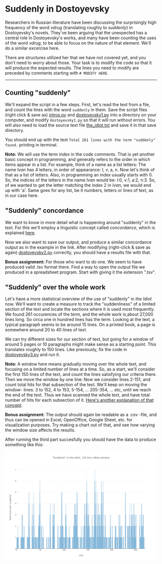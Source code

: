 # Suddenly in Dostoyevsky

Researchers in Russian literature have been discussing the surprisingly high frequency of the word _vdrug_ (translating roughly to _suddenly_) in Dostoyevsky's novels. They've been arguing that the unexpected has a central role in Dostoyevsky's works, and many have been counting the uses of the word _vdrug_, to be able to focus on the nature of that element. We'll do a similar excercise here. 

There are structures utilized her that we have not covered yet, and you don't need to worry about those. Your task is to modify the code so that it will produce the expected results. The lines you need to modify are preceded by comments starting with `# MODIFY HERE`.

---

## Counting "suddenly"

We'll expand the script in a few steps. First, let's read the text from a file, and count the lines with the word `suddenly` in them. Save the script files (right click & save as) [intros.py](https://raw.githubusercontent.com/COMHIS/python-basics/master/2_basic_concepts/intros.py) and [dostoyevsky1.py](https://raw.githubusercontent.com/COMHIS/python-basics/master/2_basic_concepts/dostoyevsky1.py) into a directory on your computer, and modify `dostoyevsky1.py` so that it will run without errors. You will also need to load the source text file [the_idiot.txt](https://raw.githubusercontent.com/COMHIS/python-basics/master/2_basic_concepts/the_idiot.txt) and save it in that save directory.

You should end up with the text `Total 261 lines with the term "suddenly" found.` printing in terminal.

**Note:** We will use the term _index_ in the code comments. That is yet another basic concept in programming, and generally refers to the order in which items appear in a list. For example, think of a name as a list letters: The name _Ivan_ has 4 letters, in order of appearance: I, v, a, n. Now let's think of that as a list of letters. Also, in programming an index usually starts with 0. So, the indices of the letters in the name _Ivan_ would be: I:0, v:1, a:2, n:3. So, of we wanted to get the letter matching the index 2 in _Ivan_, we would end up with 'a'. Same goes for any list, be it numbers, letters or lines of text, as in our case here.

## "Suddenly" concordance

We want to know in more detail what is happening around "suddenly" in the text. For this we'll employ a linguistic concept called _concordance_, which is explained [here](https://ota.ox.ac.uk/documents/searching/handbook.html).

Now we also want to save our output, and produce a similar concordance output as in the example in the link. After modifying (right-click & save as again) [dostoyevsky2.py](https://raw.githubusercontent.com/COMHIS/python-basics/master/2_basic_concepts/dostoyevsky2.py) correctly, you should have a results file with that.

**Bonus assignment:** For those who want to do one. We seem to have produced valid .tsv format there. Find a way to open the output file we produced in a spreadsheet program. Start with giving it the extension ".tsv".

## "Suddenly" over the whole work

Let's have a more statistical overview of the use of "suddenly" in _the Idiot_ now. We'll want to create a measure to track the "suddenliness" of a limited section of the text and locate the sections where it is used most frequently. We found 261 occurences of the term, and the whole work is¸about 27,000 lines long. So circa one in hundred lines has the term. Looking at the text, a typical paragraph seems to be around 15 lines. On a printed book, a page is somewhere around 20 to 40 lines of text. 

We can try different sizes for our section of text, but going for a window of around 5 pages or 10 paragraphs might make sense as a starting point. This translates roughly to 150 lines. Like previously, fix the code in [dostoyevsky3.py](https://raw.githubusercontent.com/COMHIS/python-basics/master/2_basic_concepts/dostoyevsky3.py) and run it. 

**Note:** A window here means gradually moving over the whole text, and focusing on a limited number of lines at a time. So, as a start, we'll consider the first 150 lines of the text, and count the lines satisfying our criteria there. Then we move the window by one line: Now we consider lines 2-151, and count total hits for that subsection of the text. We'll keep on moving the window- lines: 3 to 152, 4 to 153, 5-154, ... 205-354, ... etc, until we reach the end of the text. Thus we have scanned the whole text, and have total number of hits for each subsection of it. [Here's another explanation of that concept](http://www.business-science.io/timeseries-analysis/2017/07/23/tidy-timeseries-analysis-pt-2.html#rolling-window-calculations).

**Bonus assignment:** The output should again be readable as a .csv -file, and thus can be opened in Excel, OpenOffice, Google Sheet, etc. for visualization purposes. Try making a chart out of that, and see how varying the window size affects the results.

After running the third part succesfully you should have the data to produce something like this:

![Suddenly charted](./suddenly_chart.png "Suddenly in the Idiot")
